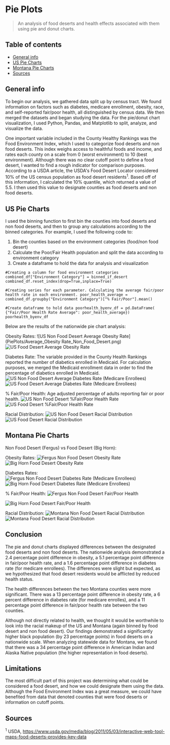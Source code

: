 # Pie Plots
> An analysis of food deserts and health effects associated with them using pie and donut charts.

## Table of contents
* [General info](#general-info)
* [US Pie Charts](#us-pie-charts)
* [Montana Pie Charts](#montana-pie-charts)
* [Sources](#sources)

## General info
To begin our analysis, we gathered data split up by census tract. We found information on factors such as diabetes, medicare enrollment, obesity, race, and self-reported fair/poor health, all distinguished by census data. We then merged the datasets and began studying the data. For the pie/donut chart visualization, I used Python, Pandas, and Matplotlib to split, analyze, and visualize the data.

One important variable included in the County Healthy Rankings was the Food Environment Index, which I used to categorize food deserts and non food deserts. This index weighs access to healthful foods and income, and rates each county on a scale from 0 (worst environment) to 10 (best environment). Although there was no clear cutoff point to define a food desert, I wanted to find a rough indicator for comparison purposes. According to a USDA article, the USDA's Food Desert Locator considered 10% of the US census population as food desert residents<sup>1</sup>. Based off of this information, I calculated the 10% quantile, which returned a value of 5.5. I then used this value to designate counties as food deserts and non food deserts.

## US Pie Charts
I used the binning function to first bin the counties into food deserts and non food deserts, and then to group any calculations according to the binned categories.
For example, I used the following code to:
1) Bin the counties based on the environment categories (food/non food desert)
2) Calculate the Poor/Fair Health population and split the data according to environment category
3) Create a dataframe to hold the data for analysis and visualization

`#Creating a column for food environment categories
combined_df["Environment Category"] = binned_if_desert
combined_df.reset_index(drop=True,inplace=True)`

`#Creating series for each parameter. Calculating the average fair/poor health rate in each environment.
poor_health_average = combined_df.groupby("Environment Category")["% Fair/Poor"].mean()`

`#Create dataframe to hold data
poorhealth_byenv_df = pd.DataFrame(
    {"Fair/Poor Health Rate Average": poor_health_average})
poorhealth_byenv_df`

Below are the results of the nationwide pie chart analysis:

Obesity Rates:
![US Non Food Desert Average Obesity Rate](PiePlots/Average_Obesity Rate_Non_Food_Desert.png)
![US Food Desert Average Obesity Rate](PiePlots/Average_Obesity_Rate_Food_Desert.png)


Diabetes Rate:
The variable provided in the County Health Rankings reported the number of diabetics enrolled in Medicaid. For calculation purposes, we merged the Medicaid enrollment data in order to find the percentage of diabetics enrolled in Medicaid.
![US Non Food Desert Average Diabetes Rate (Medicare Enrollees)](PiePlots/Percent_of_Medicare_Enrollment_Diabetic_Non_Food_Desert.png)
![US Food Desert Average Diabetes Rate (Medicare Enrollees)](PiePlots/Percent_of_Medicare_Enrollment_Diabetic_Food_Desert.png)

% Fair/Poor Health:
Age adjusted percentage of adults reporting fair or poor health.
![US Non Food Desert %Fair/Poor Health Rate](PiePlots/Fair_Poor_Health_Rate_Non_Food_Desert.png)
![US Food Desert %Fair/Poor Health Rate](PiePlots/Fair_Poor_Health_Rate_Food_Desert.png)

Racial Distribution:
![US Non Food Desert Racial Distribution](PiePlots/Non_Food_Desert_Racial_Distribution.png)
![US Food Desert Racial Distribution](PiePlots/Food_Desert_Racial_Distribution.png)


## Montana Pie Charts
Non Food Desert (Fergus) vs Food Desert (Big Horn):

Obesity Rates:
![Fergus Non Food Desert Obesity Rate](PiePlots/Fergus_Non_Desert_Obesity_Rate.png)
![Big Horn Food Desert Obesity Rate](PiePlots/Big_Horn_Food_Desert_Obesity_Rate.png)

Diabetes Rates:
![Fergus Non Food Desert Diabetes Rate (Medicare Enrollees)](PiePlots/Fergus_MT_Non_Food_Desert_Diabetes_Rate.png)
![Big Horn Food Desert Diabetes Rate (Medicare Enrollees)](PiePlots/Big_Horn_Food_Desert_Diabetes_Rate.png)

% Fair/Poor Health:
![Fergus Non Food Desert Fair/Poor Health](PiePlots/Fergus_Non_Food_Desert_Health_Rate.png)

![Big Horn Food Desert Fair/Poor Health](Big_Horn_Food_Desert_Health_Rate.png)

Racial Distribution:
![Montana Non Food Desert Racial Distribution](PiePlots/Montana_Non_Food_Desert_Racial_Distribution.png)
![Montana Food Desert Racial Distribution](PiePlots/Montana_Food_Desert_Racial_Distribution.png)

## Conclusion

The pie and donut charts displayed differences between the designated food deserts and non food deserts. The nationwide analysis demonstrated a 2.4 percentage point difference in obesity, a 5.1 percentage point difference in fair/poor health rate, and a 1.6 percentage point difference in diabetes rate (for medicare enrollees). The differences were slight but expected, as we hypothesized that food desert residents would be afflicted by reduced health status.

The health differences between the two Montana counties were more significant. There was a 13 percentage point difference in obesity rate, a 6 percent difference in diabetes rate (for medicare enrolles), and a 11 percentage point difference in fair/poor health rate between the two counties.

Although not directly related to health, we thought it would be worthwhile to look into the racial makeup of the US and Montana (again binned by food desert and non food desert). Our findings demonstrated a significantly higher black population (by 23 percentage points) in food deserts on a nationwide scale. When analyzing statewide data for Montana, we found that there was a 34 percentage point difference in American Indian and Alaska Native population (the higher representation in food deserts).

## Limitations

The most difficult part of this project was determining what could be considered a food desert, and how we could designate them using the data. Although the Food Environment Index was a great measure, we could have benefited from data that denoted counties that were food deserts or information on cutoff points.

## Sources
<sup>1</sup> USDA, https://www.usda.gov/media/blog/2011/05/03/interactive-web-tool-maps-food-deserts-provides-key-data
